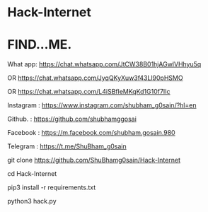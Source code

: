 # Hack-Internet

# FIND...ME.

What app: https://chat.whatsapp.com/JtCW38B01hjAGwlVHhyu5q

 OR
https://chat.whatsapp.com/JyqQKyXuw3f43Ll90pHSMO

OR
https://chat.whatsapp.com/L4iSBfleMKqKd1G10f7IIc

Instagram : https://www.instagram.com/shubham_g0sain/?hl=en

Github. : https://github.com/shubhamggosai

Facebook : https://m.facebook.com/shubham.gosain.980

Telegram : https://t.me/ShuBham_g0sain


git clone https://github.com/ShuBhamg0sain/Hack-Internet

cd Hack-Internet

pip3 install -r requirements.txt

python3 hack.py
